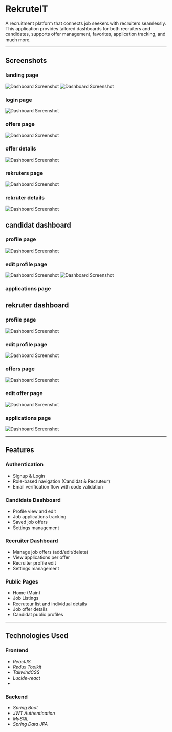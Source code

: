 # RekruteIT

A recruitment platform that connects job seekers with recruiters seamlessly. This application provides tailored dashboards for both recruiters and candidates, supports offer management, favorites, application tracking, and much more.

---

## Screenshots

### landing page
![Dashboard Screenshot](./docs/images/image1.png)
![Dashboard Screenshot](./docs/images/image2.png)
### login page
![Dashboard Screenshot](./docs/images/image3.png)
### offers page
![Dashboard Screenshot](./docs/images/image4.png)
### offer details
![Dashboard Screenshot](./docs/images/image6.png)
### rekruters page
![Dashboard Screenshot](./docs/images/image8.png)
### rekruter details
![Dashboard Screenshot](./docs/images/image9.png)
## candidat dashboard
### profile page
![Dashboard Screenshot](./docs/images/image10.png)
### edit profile page
![Dashboard Screenshot](./docs/images/image11.png)
![Dashboard Screenshot](./docs/images/image12.png)
### applications page

## rekruter dashboard
### profile page
![Dashboard Screenshot](./docs/images/image15.png)
### edit profile page
![Dashboard Screenshot](./docs/images/image16.png)
### offers page
![Dashboard Screenshot](./docs/images/image17.png)
### edit offer page
![Dashboard Screenshot](./docs/images/image18.png)
### applications page
![Dashboard Screenshot](./docs/images/image19.png)

---

## Features

### Authentication

- Signup & Login
- Role-based navigation (Candidat & Recruteur)
- Email verification flow with code validation

### Candidate Dashboard

- Profile view and edit
- Job applications tracking
- Saved job offers
- Settings management

### Recruiter Dashboard

- Manage job offers (add/edit/delete)
- View applications per offer
- Recruiter profile edit
- Settings management

### Public Pages

- Home (Main)
- Job Listings
- Recruteur list and individual details
- Job offer details
- Candidat public profiles

---

##  Technologies Used

### Frontend

- *ReactJS*
- *Redux Toolkit*
- *TailwindCSS*
- *Lucide-react*
- 
### Backend

- *Spring Boot*
- *JWT Authentication*
- *MySQL*
- *Spring Data JPA*


